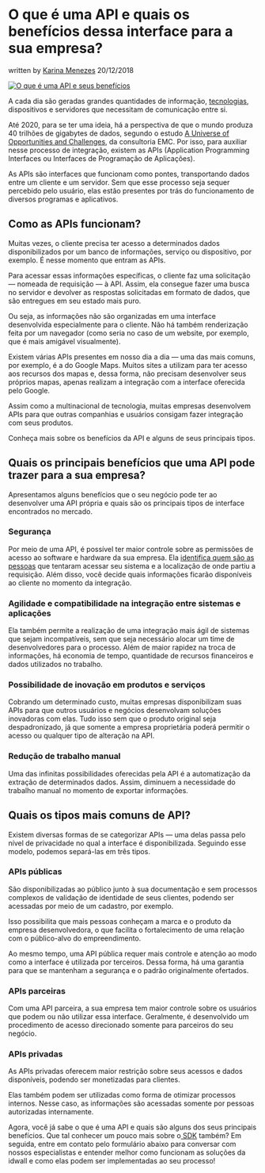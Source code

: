 # O que é uma API e quais os benefícios dessa interface para a sua empresa?

written by [Karina Menezes](https://blog.idwall.co/author/karinamenezesc/) 20/12/2018

[![O que é uma API e seus benefícios](https://blog.idwall.co/wp-content/themes/soledad/images/penci2-holder.png)](https://blog.idwall.co/wp-content/uploads/2018/12/pexels-photo-1181676.jpeg)

A cada dia são geradas grandes quantidades de informação, [tecnologias](https://blog.idwall.co/machine-learning-tendencias-para-2019/?utm_source=google&utm_medium=blog&utm_campaign=rastreamento_posts_blog&utm_term=o_que_e_uma_API&utm_content=https%3A%2F%2Fblog.idwall.co%2Fo-que-e-uma-api-e-quais-seus-beneficios), dispositivos e servidores que necessitam de comunicação entre si.

Até 2020, para se ter uma ideia, há a perspectiva de que o mundo produza 40 trilhões de gigabytes de dados, segundo o estudo [A Universe of Opportunities and Challenges](https://www.emc.com/leadership/digital-universe/2012iview/executive-summary-a-universe-of.htm), da consultoria EMC. Por isso, para auxiliar nesse processo de integração, existem as APIs (Application Programming Interfaces ou Interfaces de Programação de Aplicações).

As APIs são interfaces que funcionam como pontes, transportando dados entre um cliente e um servidor. Sem que esse processo seja sequer percebido pelo usuário, elas estão presentes por trás do funcionamento de diversos programas e aplicativos.

## Como as APIs funcionam?

Muitas vezes, o cliente precisa ter acesso a determinados dados disponibilizados por um banco de informações, serviço ou dispositivo, por exemplo. É nesse momento que entram as APIs.

Para acessar essas informações específicas, o cliente faz uma solicitação — nomeada de requisição — à API. Assim, ela consegue fazer uma busca no servidor e devolver as respostas solicitadas em formato de dados, que são entregues em seu estado mais puro.

Ou seja, as informações não são organizadas em uma interface desenvolvida especialmente para o cliente. Não há também renderização feita por um navegador (como seria no caso de um website, por exemplo, que é mais amigável visualmente).

Existem várias APIs presentes em nosso dia a dia — uma das mais comuns, por exemplo, é a do Google Maps. Muitos sites a utilizam para ter acesso aos recursos dos mapas e, dessa forma, não precisam desenvolver seus próprios mapas, apenas realizam a integração com a interface oferecida pelo Google.

Assim como a multinacional de tecnologia, muitas empresas desenvolvem APIs para que outras companhias e usuários consigam fazer integração com seus produtos.

Conheça mais sobre os benefícios da API e alguns de seus principais tipos.

## Quais os principais benefícios que uma API pode trazer para a sua empresa?

Apresentamos alguns benefícios que o seu negócio pode ter ao desenvolver uma API própria e quais são os principais tipos de interface encontrados no mercado.

### Segurança

Por meio de uma API, é possível ter maior controle sobre as permissões de acesso ao software e hardware da sua empresa. Ela [identifica quem são as pessoas](https://blog.idwall.co/como-fazer-um-cadastro-de-clientes-seguro/?utm_source=google&utm_medium=blog&utm_campaign=rastreamento_posts_blog&utm_term=o_que_e_uma_API&utm_content=https%3A%2F%2Fblog.idwall.co%2Fo-que-e-uma-api-e-quais-seus-beneficios) que tentaram acessar seu sistema e a localização de onde partiu a requisição. Além disso, você decide quais informações ficarão disponíveis ao cliente no momento da integração.

### Agilidade e compatibilidade na integração entre sistemas e aplicações

Ela também permite a realização de uma integração mais ágil de sistemas que sejam incompatíveis, sem que seja necessário alocar um time de desenvolvedores para o processo. Além de maior rapidez na troca de informações, há economia de tempo, quantidade de recursos financeiros e dados utilizados no trabalho.

### Possibilidade de inovação em produtos e serviços

Cobrando um determinado custo, muitas empresas disponibilizam suas APIs para que outros usuários e negócios desenvolvam soluções inovadoras com elas. Tudo isso sem que o produto original seja despadronizado, já que somente a empresa proprietária poderá permitir o acesso ou qualquer tipo de alteração na API.

### Redução de trabalho manual

Uma das infinitas possibilidades oferecidas pela API é a automatização da extração de determinados dados. Assim, diminuem a necessidade do trabalho manual no momento de exportar informações.

## Quais os tipos mais comuns de API?

Existem diversas formas de se categorizar APIs — uma delas passa pelo nível de privacidade no qual a interface é disponibilizada. Seguindo esse modelo, podemos separá-las em três tipos.

### APIs públicas

São disponibilizadas ao público junto à sua documentação e sem processos complexos de validação de identidade de seus clientes, podendo ser acessadas por meio de um cadastro, por exemplo.

Isso possibilita que mais pessoas conheçam a marca e o produto da empresa desenvolvedora, o que facilita o fortalecimento de uma relação com o público-alvo do empreendimento.

Ao mesmo tempo, uma API pública requer mais controle e atenção ao modo como a interface é utilizada por terceiros. Dessa forma, há uma garantia para que se mantenham a segurança e o padrão originalmente ofertados.

### APIs parceiras

Com uma API parceira, a sua empresa tem maior controle sobre os usuários que podem ou não utilizar essa interface. Geralmente, é desenvolvido um procedimento de acesso direcionado somente para parceiros do seu negócio.

### APIs privadas

As APIs privadas oferecem maior restrição sobre seus acessos e dados disponíveis, podendo ser monetizadas para clientes.

Elas também podem ser utilizadas como forma de otimizar processos internos. Nesse caso, as informações são acessadas somente por pessoas autorizadas internamente.

Agora, você já sabe o que é uma API e quais são alguns dos seus principais benefícios. Que tal conhecer um pouco mais sobre o[ SDK](https://blog.idwall.co/o-que-e-sdk-e-vantagens-para-mobile?utm_source=google&utm_medium=blog&utm_campaign=rastreamento_posts_blog&utm_term=o_que_e_uma_API&utm_content=https%3A%2F%2Fblog.idwall.co%2Fo-que-e-uma-api-e-quais-seus-beneficios) também? Em seguida, entre em contato pelo formulário abaixo para conversar com nossos especialistas e entender melhor como funcionam as soluções da idwall e como elas podem ser implementadas ao seu processo!